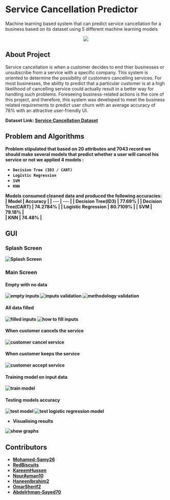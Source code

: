 # Service Cancellation Predictor

Machine learning based system that can predict service cancellation for a business based on its dataset using 5 different machine learning models


<p align="center">
<img src="https://github.com/NourAyman10/ServiceCancellationPredictor/blob/master/splashScreen.gif" >
</p>

## About Project
 Service cancellation is when a customer decides to end thier businesses or unsubscribe from a service with a specific company. 
This system is oriented to determine the possibility of customers cancelling services. 
For most businesses, the ability to predict that a particular customer is at a high likelihood of cancelling service could actually result in a better way
for handling such problems.
Foreseeing business-related actions is the core of this project, and therefore, this system was developed to meet the business related requirements 
to predict user churn with an average accuracy of 78% with an attractive user-friendly UI.

<b>Dataset Link: [Service Cancellation Dataset](https://drive.google.com/file/d/1PrE7kY9h8yTawg0Ul0Ij5RFjiSO0hdYk/view)<b />
  
## Problem and Algorithms
  
Problem stipulated that based on 20 attributes and 7043 record we should make several models that predict whether a user will cancel his service or not 
we applied 4 models :
* `Decision Tree (ID3 / CART)` 
* `Logistic Regression `
* `SVM `
* `KNN`
  
Models consumed cleaned data and produced the following accuracies:   
| Model | Accuracy |
| --- | --- |
| Decision Tree(ID3) | 77.69% |
| Decision Tree(CART) | 74.2784% |
| Logistic Regression | 80.7109% |
| SVM | 79.18% |  
| KNN | 74.48% |  

## GUI
  
### Splash Screen  
![Splash Screen](https://github.com/NourAyman10/ServiceCancellationPredictor/blob/master/splashScreen.gif)  

### Main Screen
#### Empty with no data
![empty inputs](https://github.com/NourAyman10/ServiceCancellationPredictor/blob/master/noData.png) 
![inputs validation](https://github.com/NourAyman10/ServiceCancellationPredictor/blob/master/dataValidation.png)
![methodology validation](https://github.com/NourAyman10/ServiceCancellationPredictor/blob/master/noMethodology.png)
#### All data filled
![filled inputs](https://github.com/NourAyman10/ServiceCancellationPredictor/blob/master/inputsWithAllData.png)
![how to fill inputs](https://github.com/NourAyman10/ServiceCancellationPredictor/blob/master/toFillData.png)  
#### When customer cancels the service
![customer cancel service](https://github.com/NourAyman10/ServiceCancellationPredictor/blob/master/coustomerWillCancelService.png)  
#### When customer keeps the service
![customer accept service](https://github.com/NourAyman10/ServiceCancellationPredictor/blob/master/customerWillKeepTheServices.png)
#### Training model on input data
![train model](https://github.com/NourAyman10/ServiceCancellationPredictor/blob/master/trainPhoto.png)  
#### Testing models accuracy
![test model](https://github.com/NourAyman10/ServiceCancellationPredictor/blob/master/test_accuracy.png)
![test logistic regression model](https://github.com/NourAyman10/ServiceCancellationPredictor/blob/master/test_accuracy_logisticReg.png)

  * Visualising results
  
![show graphs](https://github.com/NourAyman10/ServiceCancellationPredictor/blob/master/showGraphs.png)  
 
## Contributors
- [Mohamed-Samy26](https://github.com/Mohamed-Samy26) 
- [RedBiscuits](https://github.com/RedBiscuits)
- [KareemHussen](https://github.com/KareemHussen)
- [NourAyman10](https://github.com/NourAyman10)
- [HaneenIbrahim2](https://github.com/HaneenIbrahim2)
- [OmarSherif2](https://github.com/OmarSherif2)
- [Abdelrhman-Sayed70](https://github.com/Abdelrhman-Sayed70) 
